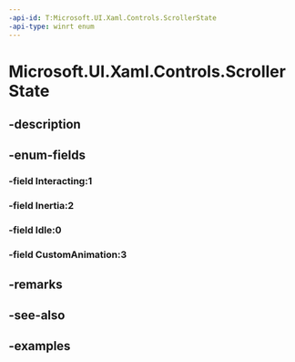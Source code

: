 ```yaml
---
-api-id: T:Microsoft.UI.Xaml.Controls.ScrollerState
-api-type: winrt enum
---
```


<!-- Enumeration syntax.
public enum ScrollerState : int 
-->

# Microsoft.UI.Xaml.Controls.ScrollerState

## -description

## -enum-fields
### -field Interacting:1

### -field Inertia:2

### -field Idle:0

### -field CustomAnimation:3

## -remarks

## -see-also

## -examples

